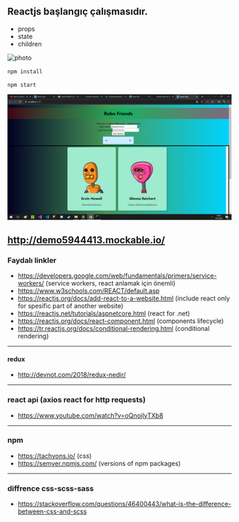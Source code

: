 
## Reactjs başlangıç çalışmasıdır. 
* props
* state
* children

![photo](https://robohash.org/3?200x200)

```
npm install
```
```
npm start
```

![photo](https://github.com/atakanertrk/reactjs-basic-template/blob/master/Ads%C4%B1z.png)

## http://demo5944413.mockable.io/

### Faydalı linkler
* https://developers.google.com/web/fundamentals/primers/service-workers/ (service workers, react anlamak için önemli)
* https://www.w3schools.com/REACT/default.asp
* https://reactjs.org/docs/add-react-to-a-website.html (include react only for spesific part of another website)
* https://reactjs.net/tutorials/aspnetcore.html (react for .net)
* https://reactjs.org/docs/react-component.html (components lifecycle)
* https://tr.reactjs.org/docs/conditional-rendering.html (conditional rendering)
***
#### redux
* http://devnot.com/2018/redux-nedir/
***
### react api (axios react for http requests)
* https://www.youtube.com/watch?v=oQnojIyTXb8
***
### npm
* https://tachyons.io/ (css)
* https://semver.npmjs.com/  (versions of npm packages)
***
### diffrence css-scss-sass
* https://stackoverflow.com/questions/46400443/what-is-the-difference-between-css-and-scss


